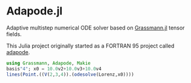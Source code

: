 # Adapode.jl

Adaptive multistep numerical ODE solver based on [Grassmann.jl](https://github.com/chakravala/Grassmann.jl) tensor fields.

This Julia project originally started as a FORTRAN 95 project called [adapode](https://github.com/chakravala/adapode).

```julia
using Grassmann, Adapode, Makie
basis"4"; x0 = 10.0v2+10.0v3+10.0v4
lines(Point.((V(2,3,4)).(odesolve(Lorenz,x0))))
```
